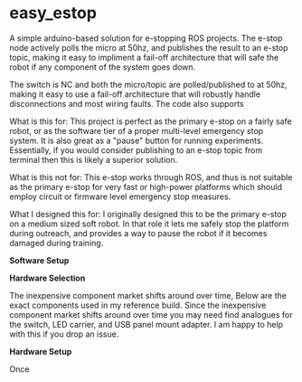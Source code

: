 # easy_estop
A simple arduino-based solution for e-stopping ROS projects. The e-stop node actively polls the micro at 50hz, and publishes the result to an e-stop topic, making it easy to impliment a fail-off architecture that will safe the robot if any component of the system goes down. 


The switch is NC and both the micro/topic are polled/published to at 50hz, making it easy to use a fail-off architecture that will robustly handle disconnections and most wiring faults. The code also supports 


What is this for: 
This project is perfect as the primary e-stop on a fairly safe robot, or as the software tier of a proper multi-level emergency stop system. It is also great as a "pause" button for running experiments. Essentially, if you would consider publishing to an e-stop topic from terminal then this is likely a superior solution. 

What is this not for: 
This e-stop works through ROS, and thus is not suitable as the primary e-stop for very fast or high-power platforms which should employ circuit or firmware level emergency stop measures. 

What I designed this for: 
I originally designed this to be the primary e-stop on a medium sized soft robot. In that role it lets me safely stop the platform during outreach, and provides a way to pause the robot if it becomes damaged during training.

**Software Setup**


**Hardware Selection**

The inexpensive component market shifts around over time,
Below are the exact components used in my reference build. Since the inexpensive component market shifts around over time you may need find analogues for the switch, LED carrier, and USB panel mount adapter. I am happy to help with this if you drop an issue. 


**Hardware Setup**

Once 
